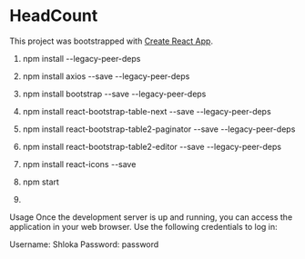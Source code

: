 # HeadCount

This project was bootstrapped with [Create React App](https://github.com/facebook/create-react-app).

1) npm install --legacy-peer-deps
2) npm install axios --save --legacy-peer-deps
3) npm install bootstrap --save --legacy-peer-deps
4) npm install react-bootstrap-table-next --save --legacy-peer-deps
5) npm install react-bootstrap-table2-paginator --save --legacy-peer-deps
6) npm install react-bootstrap-table2-editor --save --legacy-peer-deps
7) npm install react-icons --save

8) npm start

9) 
Usage
Once the development server is up and running, you can access the application in your web browser. Use the following credentials to log in:

Username: Shloka
Password: password
